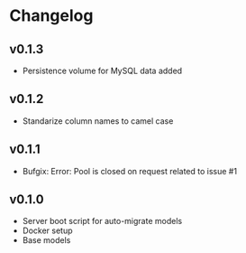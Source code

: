 # Changelog

## v0.1.3

- Persistence volume for MySQL data added

## v0.1.2

- Standarize column names to camel case

## v0.1.1

- Bufgix: Error: Pool is closed on request related to issue #1

## v0.1.0

- Server boot script for auto-migrate models
- Docker setup
- Base models
